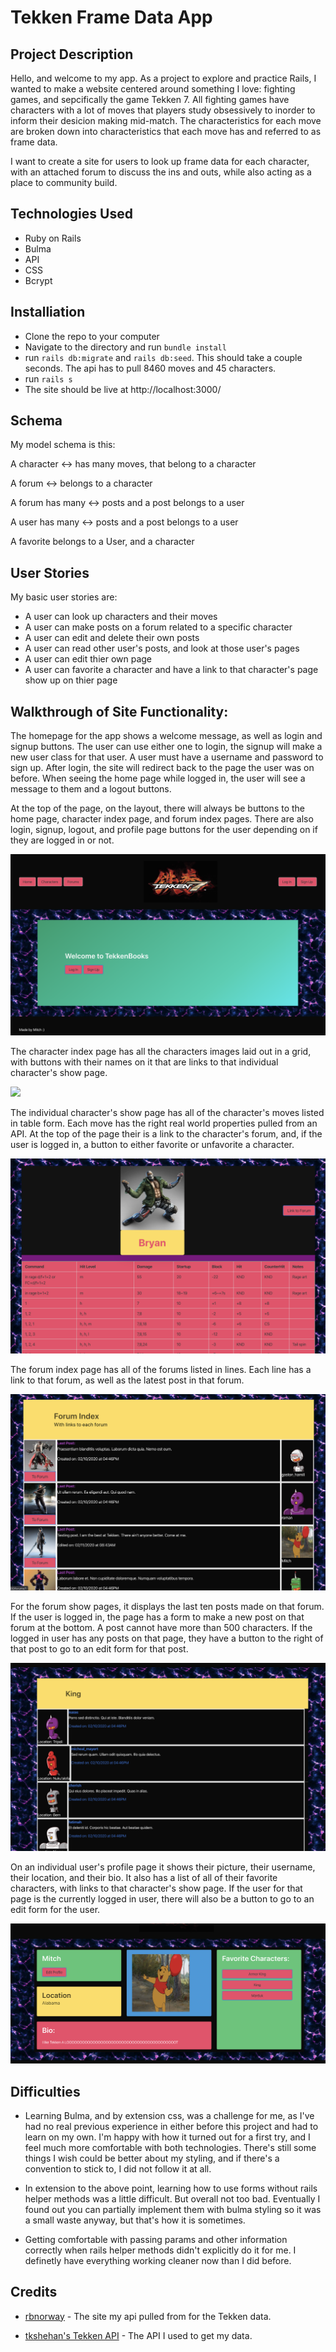 # Tekken Frame Data App

## Project Description

Hello, and welcome to my app. As a project to explore and practice Rails, I wanted to make a website centered around something I love: fighting games, and sepcifically the game Tekken 7. All fighting games have characters with a lot of moves that players study obsessively to inorder to inform their desicion making mid-match. The characteristics for each move are broken down into characteristics that each move has and referred to as frame data.

I want to create a site for users to look up frame data for each character, with an attached forum to discuss the ins and outs, while also acting as a place to community build.

## Technologies Used

* Ruby on Rails
* Bulma
* API
* CSS
* Bcrypt


## Installiation

* Clone the repo to your computer
* Navigate to the directory and run `bundle install`
* run `rails db:migrate` and `rails db:seed`. This should take a couple seconds. The api has to pull 8460 moves and 45 characters.
* run `rails s`
* The site should be live at http://localhost:3000/

## Schema

My model schema is this:

A character <-> has many moves, that belong to a character

A forum <-> belongs to a character

A forum has many <-> posts and a post belongs to a user

A user has many <-> posts and a post belongs to a user

A favorite belongs to a User, and a character

## User Stories

My basic user stories are:

* A user can look up characters and their moves
* A user can make posts on a forum related to a specific character
* A user can edit and delete their own posts
* A user can read other user's posts, and look at those user's pages
* A user can edit thier own page
* A user can favorite a character and have a link to that character's page show up on thier page

## Walkthrough of Site Functionality:

The homepage for the app shows a welcome message, as well as login and signup buttons. The user can use either one to login, the signup will make a new user class for that user. A user must have a username and password to sign up. After login, the site will redirect back to the page the user was on before. When seeing the home page while logged in, the user will see a message to them and a logout buttons.

At the top of the page, on the layout, there will always be buttons to the home page, character index page, and forum index pages. There are also login, signup, logout, and profile page buttons for the user depending on if they are logged in or not.



![](app/assets/images/welcome.png)



The character index page has all the characters images laid out in a grid, with buttons with their names on it that are links to that individual character's show page.



![](app/assets/images/CharacterIndex.png)




The individual character's show page has all of the character's moves listed in table form. Each move has the right real world properties pulled from an API. At the top of the page their is a link to the character's forum, and, if the user is logged in, a button to either favorite or unfavorite a character.



![](app/assets/images/CharacterShow.png)



The forum index page has all of the forums listed in lines. Each line has a link to that forum, as well as the latest post in that forum.




![](app/assets/images/ForumIndex.png)




For the forum show pages, it displays the last ten posts made on that forum. If the user is logged in, the page has a form to make a new post on that forum at the bottom. A post cannot have more than 500 characters. If the logged in user has any posts on that page, they have a button to the right of that post to go to an edit form for that post.




![](app/assets/images/ForumShow.png)




On an individual user's profile page it shows their picture, their username, their location, and their bio. It also has a list of all of their favorite characters, with links to that character's show page. If the user for that page is the currently logged in user, there will also be a button to go to an edit form for the user.




![](app/assets/images/Profile.png)





## Difficulties

* Learning Bulma, and by extension css, was a challenge for me, as I've had no real previous experience in either before this project and had to learn on my own. I'm happy with how it turned out for a first try, and I feel much more comfortable with both technologies. There's still some things I wish could be better about my styling, and if there's a convention to stick to, I did not follow it at all.

* In extension to the above point, learning how to use forms without rails helper methods was a little difficult. But overall not too bad. Eventually I found out you can partially implement them with bulma styling so it was a small waste anyway, but that's how it is sometimes.

* Getting comfortable with passing params and other information correctly when rails helper methods didn't explicitly do it for me. I definetly have everything working cleaner now than I did before. 

## Credits

* [rbnorway](https://www.example.com) - The site my api pulled from for the Tekken data.

* [tkshehan's Tekken API](https://github.com/tkshehan/t7-server) - The API I used to get my data.